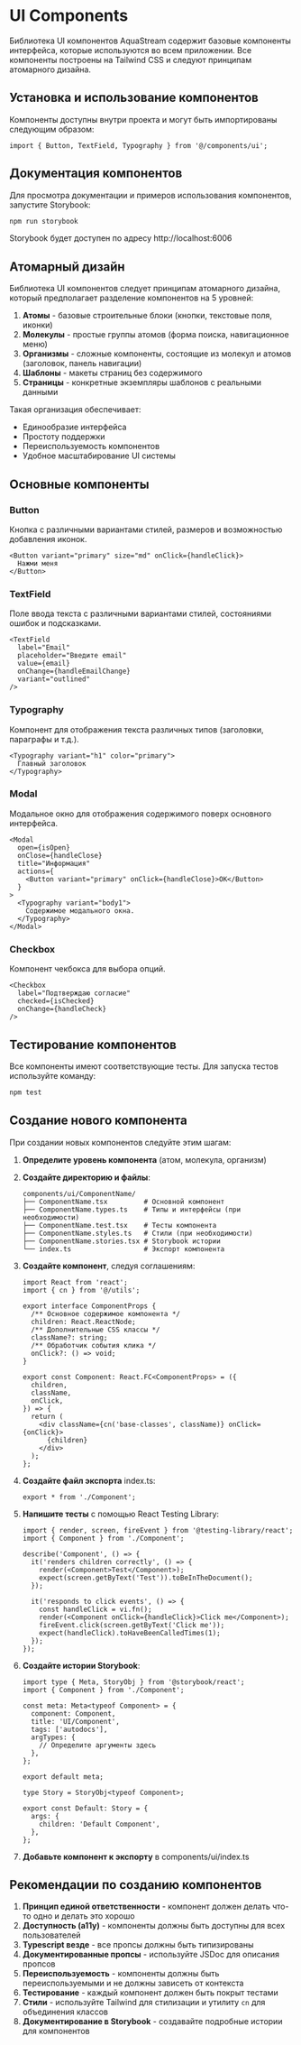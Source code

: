 # UI Components

Библиотека UI компонентов AquaStream содержит базовые компоненты интерфейса, которые используются во всем приложении. Все компоненты построены на Tailwind CSS и следуют принципам атомарного дизайна.

## Установка и использование компонентов

Компоненты доступны внутри проекта и могут быть импортированы следующим образом:

```tsx
import { Button, TextField, Typography } from '@/components/ui';
```

## Документация компонентов

Для просмотра документации и примеров использования компонентов, запустите Storybook:

```bash
npm run storybook
```

Storybook будет доступен по адресу http://localhost:6006

## Атомарный дизайн

Библиотека UI компонентов следует принципам атомарного дизайна, который предполагает разделение компонентов на 5 уровней:

1. **Атомы** - базовые строительные блоки (кнопки, текстовые поля, иконки)
2. **Молекулы** - простые группы атомов (форма поиска, навигационное меню)
3. **Организмы** - сложные компоненты, состоящие из молекул и атомов (заголовок, панель навигации)
4. **Шаблоны** - макеты страниц без содержимого
5. **Страницы** - конкретные экземпляры шаблонов с реальными данными

Такая организация обеспечивает:
- Единообразие интерфейса
- Простоту поддержки
- Переиспользуемость компонентов
- Удобное масштабирование UI системы

## Основные компоненты

### Button

Кнопка с различными вариантами стилей, размеров и возможностью добавления иконок.

```tsx
<Button variant="primary" size="md" onClick={handleClick}>
  Нажми меня
</Button>
```

### TextField

Поле ввода текста с различными вариантами стилей, состояниями ошибок и подсказками.

```tsx
<TextField 
  label="Email" 
  placeholder="Введите email" 
  value={email} 
  onChange={handleEmailChange} 
  variant="outlined"
/>
```

### Typography

Компонент для отображения текста различных типов (заголовки, параграфы и т.д.).

```tsx
<Typography variant="h1" color="primary">
  Главный заголовок
</Typography>
```

### Modal

Модальное окно для отображения содержимого поверх основного интерфейса.

```tsx
<Modal 
  open={isOpen} 
  onClose={handleClose} 
  title="Информация" 
  actions={
    <Button variant="primary" onClick={handleClose}>OK</Button>
  }
>
  <Typography variant="body1">
    Содержимое модального окна.
  </Typography>
</Modal>
```

### Checkbox

Компонент чекбокса для выбора опций.

```tsx
<Checkbox 
  label="Подтверждаю согласие" 
  checked={isChecked} 
  onChange={handleCheck} 
/>
```

## Тестирование компонентов

Все компоненты имеют соответствующие тесты. Для запуска тестов используйте команду:

```bash
npm test
```

## Создание нового компонента

При создании новых компонентов следуйте этим шагам:

1. **Определите уровень компонента** (атом, молекула, организм)
2. **Создайте директорию и файлы**:
   ```
   components/ui/ComponentName/
   ├── ComponentName.tsx         # Основной компонент
   ├── ComponentName.types.ts    # Типы и интерфейсы (при необходимости)
   ├── ComponentName.test.tsx    # Тесты компонента
   ├── ComponentName.styles.ts   # Стили (при необходимости)
   ├── ComponentName.stories.tsx # Storybook истории
   └── index.ts                  # Экспорт компонента
   ```

3. **Создайте компонент**, следуя соглашениям:
   ```tsx
   import React from 'react';
   import { cn } from '@/utils';
   
   export interface ComponentProps {
     /** Основное содержимое компонента */
     children: React.ReactNode;
     /** Дополнительные CSS классы */
     className?: string;
     /** Обработчик события клика */
     onClick?: () => void;
   }
   
   export const Component: React.FC<ComponentProps> = ({
     children,
     className,
     onClick,
   }) => {
     return (
       <div className={cn('base-classes', className)} onClick={onClick}>
         {children}
       </div>
     );
   };
   ```

4. **Создайте файл экспорта** index.ts:
   ```tsx
   export * from './Component';
   ```

5. **Напишите тесты** с помощью React Testing Library:
   ```tsx
   import { render, screen, fireEvent } from '@testing-library/react';
   import { Component } from './Component';
   
   describe('Component', () => {
     it('renders children correctly', () => {
       render(<Component>Test</Component>);
       expect(screen.getByText('Test')).toBeInTheDocument();
     });
     
     it('responds to click events', () => {
       const handleClick = vi.fn();
       render(<Component onClick={handleClick}>Click me</Component>);
       fireEvent.click(screen.getByText('Click me'));
       expect(handleClick).toHaveBeenCalledTimes(1);
     });
   });
   ```

6. **Создайте истории Storybook**:
   ```tsx
   import type { Meta, StoryObj } from '@storybook/react';
   import { Component } from './Component';
   
   const meta: Meta<typeof Component> = {
     component: Component,
     title: 'UI/Component',
     tags: ['autodocs'],
     argTypes: {
       // Определите аргументы здесь
     },
   };
   
   export default meta;
   
   type Story = StoryObj<typeof Component>;
   
   export const Default: Story = {
     args: {
       children: 'Default Component',
     },
   };
   ```

7. **Добавьте компонент к экспорту** в components/ui/index.ts

## Рекомендации по созданию компонентов

1. **Принцип единой ответственности** - компонент должен делать что-то одно и делать это хорошо
2. **Доступность (a11y)** - компоненты должны быть доступны для всех пользователей
3. **Typescript везде** - все пропсы должны быть типизированы
4. **Документированные пропсы** - используйте JSDoc для описания пропсов
5. **Переиспользуемость** - компоненты должны быть переиспользуемыми и не должны зависеть от контекста
6. **Тестирование** - каждый компонент должен быть покрыт тестами
7. **Стили** - используйте Tailwind для стилизации и утилиту `cn` для объединения классов
8. **Документирование в Storybook** - создавайте подробные истории для компонентов 